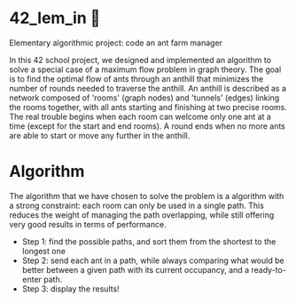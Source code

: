 # 42_lem_in 🐜
Elementary algorithmic project: code an ant farm manager

In this 42 school project, we designed and implemented an algorithm to solve a special case of a maximum flow problem in graph theory.
The goal is to find the optimal flow of ants through an anthill that minimizes the number of rounds needed to traverse the anthill.
An anthill is described as a network composed of 'rooms' (graph nodes) and 'tunnels' (edges) linking the rooms together, with all ants starting and finishing at two precise rooms.
The real trouble begins when each room can welcome only one ant at a time (except for the start and end rooms).
A round ends when no more ants are able to start or move any further in the anthill.


# Algorithm

The algorithm that we have chosen to solve the problem is a algorithm with a strong constraint: each room can only be used in a single path. This reduces the weight of managing the path overlapping, while still offering very good results in terms of performance.

* Step 1: find the possible paths, and sort them from the shortest to the longest one
* Step 2: send each ant in a path, while always comparing what would be better between a given path with its current occupancy, and a ready-to-enter path.
* Step 3: display the results!
